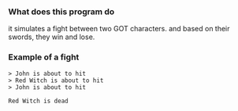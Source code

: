 ### What does this program do
it simulates a fight between two GOT characters.
and based on their swords, they win and lose.

### Example of a fight
```
> John is about to hit
> Red Witch is about to hit
> John is about to hit

Red Witch is dead

```
